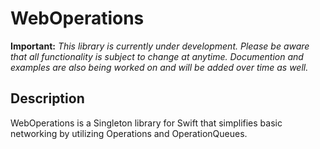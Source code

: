 # WebOperations

**Important:** *This library is currently under development. Please be aware that all functionality is subject to change at anytime. Documention and examples are also being worked on and will be added over time as well.*

## Description

WebOperations is a Singleton library for Swift that simplifies basic networking by utilizing Operations and OperationQueues.
